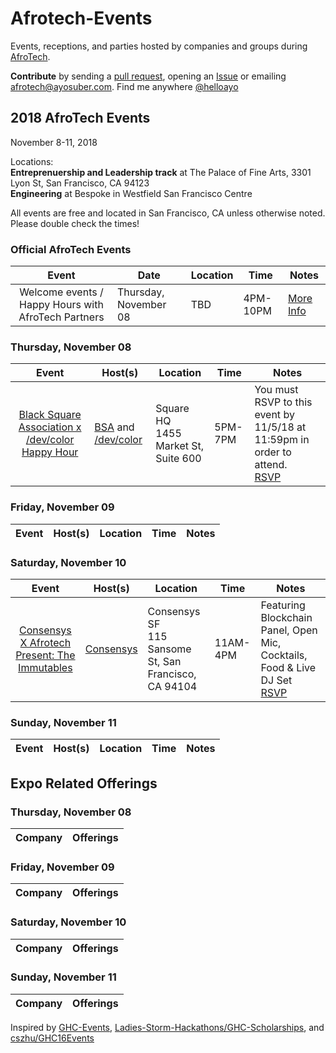# Afrotech-Events
Events, receptions, and parties hosted by companies and groups during [AfroTech](https://afrotech.com/events/afrotech-2018).

**Contribute** by sending a [pull request](https://github.com/helloayo/Afrotech-Events/pulls), opening an [Issue](https://github.com/helloayo/Afrotech-Events/issues) or emailing [afrotech@ayosuber.com](mailto:afrotech@ayosuber.com). Find me anywhere [@helloayo](https://twitter.com/@helloayo)

## 2018 AfroTech Events

November 8-11, 2018

Locations: <br> **Entreprenuership and Leadership track** at The Palace of Fine Arts, 3301 Lyon St, San Francisco, CA 94123 <br> **Engineering** at Bespoke in Westfield San Francisco Centre 

All events are free and located in San Francisco, CA unless otherwise noted. Please double check the times!

### Official AfroTech Events
Event	                 | Date      | Location     | Time	   | Notes        
:---------------------:| ------------- | ------------ | -------- | ------------
Welcome events / Happy Hours with AfroTech Partners | Thursday, November 08 | TBD | 4PM-10PM | [More Info](https://afrotech.com/events/afrotech-2018)
### Thursday, November 08
Event	                 | Host(s)      | Location     | Time	   | Notes        
:---------------------:| ------------- | ------------ | -------- | ------------
[Black Square Association x /dev/color Happy Hour](https://squareafrotech.splashthat.com/) | [BSA](https://squareup.com/careers) and [/dev/color](https://www.devcolor.org/)| Square HQ <br> 1455 Market St, Suite 600 | 5PM-7PM |  You must RSVP to this event by 11/5/18 at 11:59pm in order to attend. <br> [RSVP](https://squareafrotech.splashthat.com/)

### Friday, November 09
Event	                 | Host(s)       | Location     | Time	   | Notes        
:---------------------:| ------------- | ------------ | -------- | ------------

### Saturday, November 10
Event	                 | Host(s)       | Location     | Time	   | Notes        
:---------------------:| ------------- | ------------ | -------- | ------------
[Consensys X Afrotech Present: The Immutables](https://calendar.consensys.net/event/theimmutables#.W7zqLhPYp-X)| [Consensys](https://new.consensys.net/careers/)| Consensys SF <br> 115 Sansome St, San Francisco, CA 94104 | 11AM-4PM |  Featuring Blockchain Panel, Open Mic, Cocktails, Food & Live DJ Set <br> [RSVP](https://calendar.consensys.net/event/theimmutables#.W7zqxxPYp-X)
### Sunday, November 11
Event	                 | Host(s)      | Location     | Time	   | Notes        
:---------------------:| ------------- | ------------ | -------- | ------------


## Expo Related Offerings

### Thursday, November 08
Company	                 | Offerings         
:---------------------:| ------------- 

### Friday, November 09
Company	                 | Offerings         
:---------------------:| ------------- 

### Saturday, November 10
Company	                 | Offerings         
:---------------------:| ------------- 

### Sunday, November 11
Company	                 | Offerings         
:---------------------:| ------------- 


Inspired by [GHC-Events](https://github.com/missCarrieMah/GHC-Events/), [Ladies-Storm-Hackathons/GHC-Scholarships](https://github.com/Ladies-Storm-Hackathons/GHC-Scholarships), and [cszhu/GHC16Events](https://github.com/cszhu/GHC16Events)
